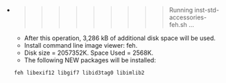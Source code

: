 * >>>>>>>>> Running inst-std-accessories-feh.sh ...
  * After this operation, 3,286 kB of additional disk space will be used.
  * Install command line image viewer: feh.
  * Disk size = 2057352K. Space Used = 2568K.
  * The following NEW packages will be installed:
  ```bash
  feh libexif12 libgif7 libid3tag0 libimlib2
  ```
